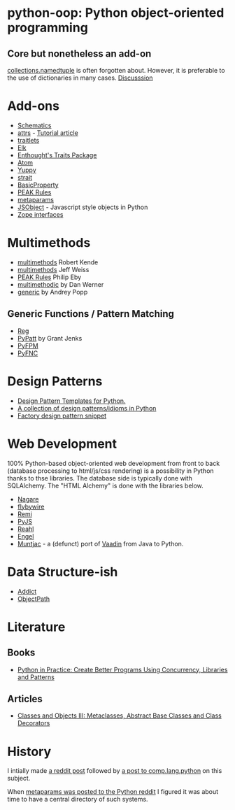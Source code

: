 # python-oop: Python object-oriented programming

## Core but nonetheless an add-on

[collections.namedtuple](https://docs.python.org/2/library/collections.html#collections.namedtuple) is often forgotten about. However, it is preferable to the use of dictionaries in many cases. [Discusssion](https://www.reddit.com/r/Python/comments/3qw7m4/improving_your_code_readability_with_namedtuples/)

# Add-ons

* [Schematics](http://schematics.readthedocs.io)
* [attrs](https://attrs.readthedocs.io/en/stable/) - [Tutorial article](https://glyph.twistedmatrix.com/2016/08/attrs.html)
* [traitlets](https://github.com/ipython/traitlets)
* [Elk](https://github.com/frasertweedale/elk)
* [Enthought's Traits Package](http://code.enthought.com/projects/traits/)
* [Atom](https://github.com/nucleic/atom)
* [Yuppy](https://github.com/kuujo/yuppy)
* [strait](https://pypi.python.org/pypi/strait)
* [BasicProperty](http://basicproperty.sourceforge.net/)
* [PEAK Rules](https://pypi.python.org/pypi/PEAK-Rules)
* [metaparams](https://github.com/mementum/metaparams)
* [JSObject](https://pypi.python.org/pypi/jsobject/) - Javascript style objects in Python
* [Zope interfaces](https://pypi.python.org/pypi/zope.interface) 

# Multimethods

* [multimethods](https://pypi.python.org/pypi/multimethods/) Robert Kende
* [multimethods](https://github.com/weissjeffm/multimethods) Jeff Weiss
* [PEAK Rules](https://pypi.python.org/pypi/PEAK-Rules) Philip Eby
* [multimethodic](https://github.com/danwerner/multimethodic) by Dan Werner
* [generic](https://pythonhosted.org/generic/) by Andrey Popp

## Generic Functions / Pattern Matching

* [Reg](http://reg.readthedocs.io/)
* [PyPatt](http://www.grantjenks.com/docs/pypatt-python-pattern-matching/#) by Grant Jenks
* [PyFPM](https://github.com/martinblech/pyfpm)
* [PyFNC](https://github.com/jldupont/pyfnc)

# Design Patterns

* [Design Pattern Templates for Python.](https://github.com/tylerlaberge/PyPattyrn)
* [A collection of design patterns/idioms in Python](https://github.com/faif/python-patterns)
* [Factory design pattern snippet](https://gist.github.com/1099559)


# Web Development

100% Python-based object-oriented web development from front to back (database processing to html/js/css rendering) is a possibility in Python thanks to thse libraries. The database side is typically done with SQLAlchemy. The "HTML Alchemy" is done with the libraries below.

* [Nagare](http://naga.re) 
* [flybywire](https://github.com/thomasantony/flybywire)
* [Remi](https://github.com/dddomodossola/remi)
* [PyJS](http://pyjs.org/)
* [Reahl](http://www.reahl.org/)
* [Engel](https://github.com/Dalloriam/engel)
* [Muntjac](https://github.com/rwl/muntjac) - a (defunct) port of [Vaadin](https://vaadin.com) from Java to Python.

# Data Structure-ish

* [Addict](https://github.com/mewwts/addict)
* [ObjectPath](http://objectpath.org/)


# Literature

## Books

* [Python in Practice: Create Better Programs Using Concurrency, Libraries and Patterns](https://www.amazon.com/Python-Practice-Concurrency-Libraries-Developers/dp/0321905636)

## Articles

* [Classes and Objects III: Metaclasses, Abstract Base Classes and Class Decorators](http://intermediatepythonista.com/metaclasses-abc-class-decorators)
 

# History

I intially made [a reddit post](https://www.reddit.com/r/Python/comments/2d9f7i/survey_of_python_object_systems/) followed by [a post to comp.lang.python](https://groups.google.com/forum/#!topic/comp.lang.python/vW9JTTI1GBA) on this subject. 

When [metaparams was posted to the Python reddit](https://github.com/mementum/metaparams) I figured it was about time to have a central directory of such systems.
